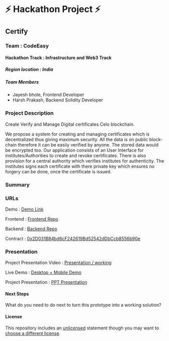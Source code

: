 
# ⚡ Hackathon Project ⚡

## Certify
### Team : CodeEasy
#### Hackathon Track : Infrastructure and Web3 Track

##### Region location : India

##### Team Members
- Jayesh bhole, Frontend Developer
- Harsh Prakash, Backend Solidity Developer

### Project Description
<!-- Provide a clear statement of the challenges/issues/problems/gaps your project engages as well as a brief, high-level description of how your project engages the areas you've identified. What is the value of your approach? Who are the intended users? -->
Create Verify and Manage Digital certificates Celo blockchain.

We propose a system for creating and managing certificates which is decentralized thus giving maximum security. All the data is on public block-chain therefore it can be easily verified by anyone. The stored data would be encrypted too. Our application consists of an User Interface for institutes/Authorities to create and revoke certificates. There is also provision for a central authority which verifies institutes for authenticity. The institutes signs each certificate with there private key which ensures no forgery can
be done, once the certificate is issued.

### Summary
<!-- Describe the basic functionality of your project. What are the features you were able to implement? What features would you like to implement? -->

### URLs
<!-- List any URLs relevant to demonstrating your prototype -->
Demo : [Demo Link](https://certify-v1.celo.org/)

Frontend : [Frontend Repo](https://github.com/jayeshbhole/certify-interface8)

Backend : [Backend Repo](https://github.com/harsh132/certify-contract)

Contract : [0x2D031B84bd6cF242619Bd52542dDbCcb8556b90e](https://alfajores-blockscout.celo-testnet.org/address/0x2D031B84bd6cF242619Bd52542dDbCcb8556b90e/transactions)



### Presentation
<!-- List any links to your presentation or any related visuals you want to share. -->
Project Presentation Video : [Presentation / working](https://youtu.be/Ga0VVGfJe8Y)

Live Demo : [Desktop + Mobile Demo](https://youtu.be/0EYBFDaAJYE)

Project Presentation : [PPT Presentation](https://www.canva.com/design/DAEqMRatclg/mg0ZO_Ilku8Xq6NfOF52vg/view?utm_content=DAEqMRatclg&utm_campaign=designshare&utm_medium=link&utm_source=sharebutton)



#### Next Steps
What do you need to do next to turn this prototype into a working solution?

#### License
This repository includes an [unlicensed](http://unlicense.org/) statement though you may want to [choose a different license](https://choosealicense.com/).
